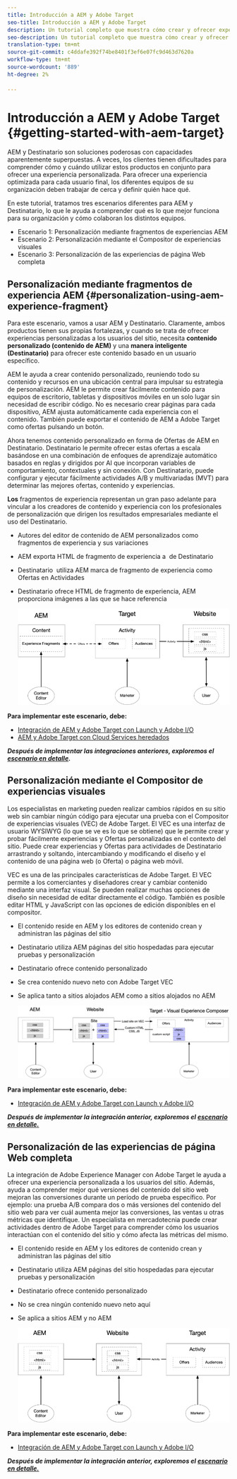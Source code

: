 ```yaml
---
title: Introducción a AEM y Adobe Target
seo-title: Introducción a AEM y Adobe Target
description: Un tutorial completo que muestra cómo crear y ofrecer experiencias personalizadas con Adobe Experience Manager y Adobe Target. En este tutorial, también aprenderá sobre diferentes personalidades involucradas en el proceso de extremo a extremo y cómo colaboran entre sí
seo-description: Un tutorial completo que muestra cómo crear y ofrecer una experiencia personalizada con Adobe Experience Manager y Adobe Target. En este tutorial, también aprenderá sobre diferentes personalidades involucradas en el proceso de extremo a extremo y cómo colaboran entre sí
translation-type: tm+mt
source-git-commit: c4ddafe392f74be8401f3ef6e07fc9d463d7620a
workflow-type: tm+mt
source-wordcount: '889'
ht-degree: 2%

---
```



# Introducción a AEM y Adobe Target {#getting-started-with-aem-target}

AEM y Destinatario son soluciones poderosas con capacidades aparentemente superpuestas. A veces, los clientes tienen dificultades para comprender cómo y cuándo utilizar estos productos en conjunto para ofrecer una experiencia personalizada. Para ofrecer una experiencia optimizada para cada usuario final, los diferentes equipos de su organización deben trabajar de cerca y definir quién hace qué.

En este tutorial, tratamos tres escenarios diferentes para AEM y Destinatario, lo que le ayuda a comprender qué es lo que mejor funciona para su organización y cómo colaboran los distintos equipos.

* Escenario 1: Personalización mediante fragmentos de experiencias AEM
* Escenario 2: Personalización mediante el Compositor de experiencias visuales
* Escenario 3: Personalización de las experiencias de página Web completa

## Personalización mediante fragmentos de experiencia AEM {#personalization-using-aem-experience-fragment}

Para este escenario, vamos a usar AEM y Destinatario. Claramente, ambos productos tienen sus propias fortalezas, y cuando se trata de ofrecer experiencias personalizadas a los usuarios del sitio, necesita **contenido personalizado (contenido de AEM)** y una **manera inteligente (Destinatario)** para ofrecer este contenido basado en un usuario específico.

AEM le ayuda a crear contenido personalizado, reuniendo todo su contenido y recursos en una ubicación central para impulsar su estrategia de personalización. AEM le permite crear fácilmente contenido para equipos de escritorio, tabletas y dispositivos móviles en un solo lugar sin necesidad de escribir código. No es necesario crear páginas para cada dispositivo, AEM ajusta automáticamente cada experiencia con el contenido. También puede exportar el contenido de AEM a Adobe Target como ofertas pulsando un botón.

Ahora tenemos contenido personalizado en forma de Ofertas de AEM en Destinatario. Destinatario le permite ofrecer estas ofertas a escala basándose en una combinación de enfoques de aprendizaje automático basados en reglas y dirigidos por AI que incorporan variables de comportamiento, contextuales y sin conexión.  Con Destinatario, puede configurar y ejecutar fácilmente actividades A/B y multivariadas (MVT) para determinar las mejores ofertas, contenido y experiencias.

**Los** fragmentos de experiencia representan un gran paso adelante para vincular a los creadores de contenido y experiencia con los profesionales de personalización que dirigen los resultados empresariales mediante el uso del Destinatario.

* Autores del editor de contenido de AEM personalizados como fragmentos de experiencia y sus variaciones
* AEM exporta HTML de fragmento de experiencia a &#x200B; de Destinatario
* Destinatario &#x200B; utiliza AEM marca de fragmento de experiencia como Ofertas en Actividades
* Destinatario ofrece HTML de fragmento de experiencia, AEM proporciona imágenes a las que se hace referencia

   ![Personalización mediante el diagrama de fragmentos de experiencia](assets/personalization-use-case-1/use-case-1-diagram.png)

**Para implementar este escenario, debe:**

* [Integración de AEM y Adobe Target con Launch y Adobe I/O](./implementation.md#integrating-aem-target-options)
* [AEM y Adobe Target con Cloud Services heredados](./implementation.md#integrating-aem-target-options)

***Después de implementar las integraciones anteriores, exploremos el  [escenario en detalle](./personalization-use-case-1.md).***

## Personalización mediante el Compositor de experiencias visuales

Los especialistas en marketing pueden realizar cambios rápidos en su sitio web sin cambiar ningún código para ejecutar una prueba con el Compositor de experiencias visuales (VEC) de Adobe Target. El VEC es una interfaz de usuario WYSIWYG (lo que se ve es lo que se obtiene) que le permite crear y probar fácilmente experiencias y Ofertas personalizadas en el contexto del sitio. Puede crear experiencias y Ofertas para actividades de Destinatario arrastrando y soltando, intercambiando y modificando el diseño y el contenido de una página web (o Oferta) o página web móvil.

VEC es una de las principales características de Adobe Target. El VEC permite a los comerciantes y diseñadores crear y cambiar contenido mediante una interfaz visual. Se pueden realizar muchas opciones de diseño sin necesidad de editar directamente el código. También es posible editar HTML y JavaScript con las opciones de edición disponibles en el compositor.

* El contenido reside en AEM y los editores de contenido crean y administran las páginas del sitio
* Destinatario utiliza AEM páginas del sitio hospedadas para ejecutar pruebas y personalización
* Destinatario ofrece contenido personalizado
* Se crea contenido nuevo neto con Adobe Target VEC
* Se aplica tanto a sitios alojados AEM como a sitios alojados no AEM

   ![Personalización mediante el diagrama del Compositor de experiencias visuales](assets/personalization-use-case-3/use-case-diagram-3.png)

**Para implementar este escenario, debe:**

* [Integración de AEM y Adobe Target con Launch y Adobe I/O](./implementation.md#integrating-aem-target-options)

***Después de implementar la integración anterior, exploremos el  [escenario en detalle.](./personalization-use-case-3.md)***

## Personalización de las experiencias de página Web completa

La integración de Adobe Experience Manager con Adobe Target le ayuda a ofrecer una experiencia personalizada a los usuarios del sitio. Además, ayuda a comprender mejor qué versiones del contenido del sitio web mejoran las conversiones durante un período de prueba específico. Por ejemplo: una prueba A/B compara dos o más versiones del contenido del sitio web para ver cuál aumenta mejor las conversiones, las ventas u otras métricas que identifique. Un especialista en mercadotecnia puede crear actividades dentro de Adobe Target para comprender cómo los usuarios interactúan con el contenido del sitio y cómo afecta las métricas del mismo.

* El contenido reside en AEM y los editores de contenido crean y administran las páginas del sitio
* Destinatario utiliza AEM páginas del sitio hospedadas para ejecutar pruebas y personalización
* Destinatario ofrece contenido personalizado
* No se crea ningún contenido nuevo neto aquí
* Se aplica a sitios AEM y no AEM

   ![diagrama](assets/personalization-use-case-2/use-case-2-diagram.png)

**Para implementar este escenario, debe:**

* [Integración de AEM y Adobe Target con Launch y Adobe I/O](./implementation.md#integrating-aem-target-options)

***Después de implementar la integración anterior, exploremos el  [escenario en detalle.](./personalization-use-case-2.md)***
